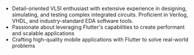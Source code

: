 - Detail-oriented VLSI enthusiast with extensive experience in designing, simulating, and testing complex integrated circuits. Proficient in Verilog, VHDL, and industry-standard EDA software tools.
- Passionate about leveraging Flutter's capabilities to create performant and scalable applications
- Crafting high-quality mobile applications with Flutter to solve real-world problems
<!---
selvaganesh0/selvaganesh0 is a ✨ special ✨ repository because its `README.md` (this file) appears on your GitHub profile.
You can click the Preview link to take a look at your changes.
--->
